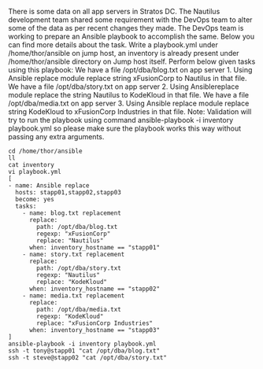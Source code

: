 There is some data on all app servers in Stratos DC. The Nautilus development team shared some requirement with the DevOps team to alter some of the data as per recent changes they made. The DevOps team is working to prepare an Ansible playbook to accomplish the same. Below you can find more details about the task.
Write a playbook.yml under /home/thor/ansible on jump host, an inventory is already present under /home/thor/ansible directory on Jump host itself. Perform below given tasks using this playbook:
We have a file /opt/dba/blog.txt on app server 1. Using Ansible replace module replace string xFusionCorp to Nautilus in that file.
We have a file /opt/dba/story.txt on app server 2. Using Ansiblereplace module replace the string Nautilus to KodeKloud in that file.
We have a file /opt/dba/media.txt on app server 3. Using Ansible replace module replace string KodeKloud to xFusionCorp Industries in that file.
Note: Validation will try to run the playbook using command ansible-playbook -i inventory playbook.yml so please make sure the playbook works this way without passing any extra arguments.

```
cd /home/thor/ansible
ll
cat inventory
vi playbook.yml
[
- name: Ansible replace
  hosts: stapp01,stapp02,stapp03
  become: yes
  tasks:
    - name: blog.txt replacement
      replace:
        path: /opt/dba/blog.txt
        regexp: "xFusionCorp"
        replace: "Nautilus"
      when: inventory_hostname == "stapp01"
    - name: story.txt replacement
      replace:
        path: /opt/dba/story.txt
        regexp: "Nautilus"
        replace: "KodeKloud"
      when: inventory_hostname == "stapp02"
    - name: media.txt replacement
      replace:
        path: /opt/dba/media.txt
        regexp: "KodeKloud"
        replace: "xFusionCorp Industries"
      when: inventory_hostname == "stapp03"
]
ansible-playbook -i inventory playbook.yml
ssh -t tony@stapp01 "cat /opt/dba/blog.txt"
ssh -t steve@stapp02 "cat /opt/dba/story.txt"
```
